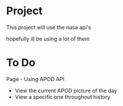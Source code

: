 # Project

This project will use the nasa api's

hopefully ill be using a lot of them

# To Do

Page - Using APOD API

- View the current APOD picture of the day
- View a specific one throughout history
